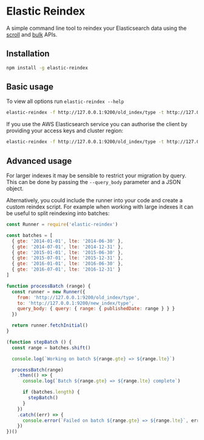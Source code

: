 # Elastic Reindex

A simple command line tool to reindex your Elasticsearch data using the [scroll][scroll] and [bulk][bulk] APIs.

## Installation

```sh
npm install -g elastic-reindex
```

## Basic usage

To view all options run `elastic-reindex --help`

```sh
elastic-reindex -f http://127.0.0.1:9200/old_index/type -t http://127.0.0.1:9200/new_index/type
```

If you use the AWS Elasticsearch service you can authorise the client by providing your access keys and cluster region:

```sh
elastic-reindex -f http://127.0.0.1:9200/old_index/type -t http://127.0.0.1:9200/new_index/type --access_key 123 --secret_key 456 --region eu-west-1
```

## Advanced usage

For larger indexes it may be sensible to restrict your migration by query. This can be done by passing the `--query_body` parameter and a JSON object.

Alternatively, you could include the runner into your code and create a custom reindex script. For example when working with large indexes it can be useful to split reindexing into batches:

```js
const Runner = require('elastic-reindex')

const batches = [
  { gte: '2014-01-01', lte: '2014-06-30' },
  { gte: '2014-07-01', lte: '2014-12-31' },
  { gte: '2015-01-01', lte: '2015-06-30' },
  { gte: '2015-07-01', lte: '2015-12-31' },
  { gte: '2016-01-01', lte: '2016-06-30' },
  { gte: '2016-07-01', lte: '2016-12-31' }
]

function processBatch (range) {
  const runner = new Runner({
    from: 'http://127.0.0.1:9200/old_index/type',
    to: 'http://127.0.0.1:9200/new_index/type',
    query_body: { query: { range: { publishedDate: range } } }
  })

  return runner.fetchInitial()
}

(function stepBatch () {
  const range = batches.shift()

  console.log(`Working on batch ${range.gte} => ${range.lte}`)

  processBatch(range)
    .then(() => {
      console.log(`Batch ${range.gte} => ${range.lte} complete`)

      if (batches.length) {
        stepBatch()
      }
    })
    .catch((err) => {
      console.error(`Failed on batch ${range.gte} => ${range.lte}`, err)
    })
})()
```

[scroll]: https://www.elastic.co/guide/en/elasticsearch/guide/current/scroll.html
[bulk]: https://www.elastic.co/guide/en/elasticsearch/guide/current/bulk.html
